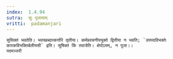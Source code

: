 ```yaml
---
index:  1.4.94
sutra:  सुः पूजायाम्
vritti:  padamanjari
---
```


	सुसिक्तं भवतेति। भवच्छब्दात्कर्त्तरि तृतीया। कर्मप्रवचनीययुक्ते द्वितीया न भवति; `उपपदविभक्तेः कारकविभक्तिर्बलीयसी` इति। सुषिक्तं किं तवात्रेति। क्षेपोऽयम्, न पूजा।।
	पदमञ्जरी
